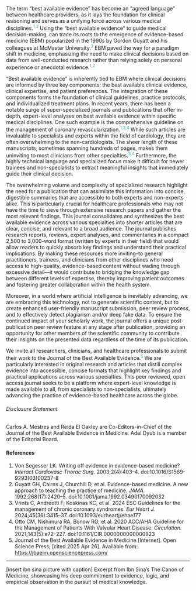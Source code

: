 
The term “best available evidence” has become an “agreed language” between healthcare providers, as it lays the foundation for clinical reasoning and serves as a unifying force across various medical disciplines.<sup style="color:#44A6B2;">1,2 </sup> Using the “best available evidence” to guide medical decision-making, can trace its roots to the emergence of evidence-based medicine (EBM) popularized in the 1990s by Gordon Guyatt and his colleagues at McMaster University.<sup style="color:#44A6B2;">2 </sup> EBM paved the way for a paradigm shift in medicine, emphasizing the need to make clinical decisions based on data from well-conducted research rather than relying solely on personal experience or anecdotal evidence.<sup style="color:#44A6B2;">1,2 </sup> 

“Best available evidence” is inherently tied to EBM where clinical decisions are informed by three key components: the best available clinical evidence, clinical expertise, and patient preferences. The integration of these components forms the foundation of clinical guidelines, practice protocols, and individualized treatment plans. In recent years, there has been a notable surge of super-specialized journals and publications that offer in-depth, expert-level analyses on best available evidence within specific medical disciplines. One such example is the comprehensive guideline on the management of coronary revascularization.<sup style="color:#44A6B2;">1,3,4 </sup> While such articles are invaluable to specialists and experts within the field of cardiology, they are often overwhelming to the non-cardiologists. The sheer length of these manuscripts, sometimes spanning hundreds of pages, makes them uninviting to most clinicians from other specialties.<sup style="color:#44A6B2;">3,4 </sup> Furthermore, the highly technical language and specialized focus make it difficult for newer trainees and non-specialists to extract meaningful insights that immediately guide their clinical decision.

The overwhelming volume and complexity of specialized research highlight the need for a publication that can assimilate this information into concise, digestible summaries that are accessible to both experts and non-experts alike. This is particularly crucial for healthcare professionals who may not have the time to sieve through extensive research papers and gather the most relevant findings. This journal consolidates and synthesizes the best available evidence across various specialties into shorter articles that are clear, concise, and relevant to a broad audience. The journal publishes research reports, reviews, expert analyses, and commentaries in a compact 2,500 to 3,000-word format (written by experts in their field) that would allow readers to quickly absorb key findings and understand their practical implications. By making these resources more inviting–to general practitioners, trainees, and clinicians from other disciplines who need access to high-quality, evidence-based content without wading through excessive detail—it would contribute to bridging the knowledge gap between different levels of expertise, thereby improving patient outcomes and fostering greater collaboration within the health system.  

Moreover, in a world where artificial intelligence is inevitably advancing, we are embracing this technology, not to generate scientific content, but to create enhanced user-friendly manuscript submission, peer review process, and to effectively detect plagiarism and/or deep fake data. To ensure the continued impact of your scholarly work, the journal offers a unique post-publication peer review feature at any stage after publication, providing an opportunity for other members of the scientific community to contribute their insights on the presented data regardless of the time of its publication.  

We invite all researchers, clinicians, and healthcare professionals to submit their work to the Journal of the Best Available Evidence.<sup style="color:#44A6B2;">5 </sup> We are particularly interested in original research and articles that distill complex evidence into accessible, concise formats that highlight key findings and practical applications across various specialties. This peer reviewed, open access journal seeks to be a platform where expert-level knowledge is made available to all, from specialists to non-specialists, ultimately advancing the practice of evidence-based healthcare across the globe.

###### Disclosure Statement

Carlos A. Mestres and Reida El Oakley are Co-Editors-in-Chief of the Journal of the Best Available Evidence in Medicine. Adel Dyub is a member of the Editorial Board.

#### References

1. Von Segesser LK. Writing off evidence in evidence-based medicine? *Interact Cardiovasc Thorac Surg.* 2003;2(4):403–4. doi:10.1016/S1569-9293(03)00237-8  
2. Guyatt GH, Cairns J, Churchill D, et al. Evidence-based medicine. A new approach to teaching the practice of medicine. *JAMA.* 1992;268(17):2420–5. doi:10.1001/jama.1992.03490170092032 
3. Vrints C, Andreotti F, Koskinas KC, et al. 2024 ESC Guidelines for the management of chronic coronary syndromes. *Eur Heart J.* 2024;45(36):3415–37. doi:10.1093/eurheartj/ehae177
4. Otto CM, Nishimura RA, Bonow RO, et al. 2020 ACC/AHA Guideline for the Management of Patients With Valvular Heart Disease. *Circulation.* 2021;143(5):e72–227. doi:10.1161/CIR.0000000000000923
5. Journal of the Best Available Evidence in Medicine [Internet]. Open Science Press; [cited 2025 Apr 26]. Available from: https://jbaeim.opensciencepress.com/


---
[insert ibn sina picture with caption]
Excerpt from Ibn Sina’s The Canon of Medicine, showcasing his deep commitment to evidence, logic, and empirical observation in the pursuit of medical knowledge.